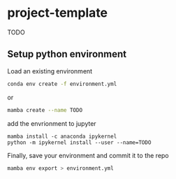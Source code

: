 # project-template
TODO
## Setup python environment

Load an existing environment
```sh
conda env create -f environment.yml
```
or
```sh
mamba create --name TODO


```
add the envrionment to jupyter
```
mamba install -c anaconda ipykernel
python -m ipykernel install --user --name=TODO
```
Finally, save your environment and commit it to the repo
```sh
mamba env export > environment.yml
```
